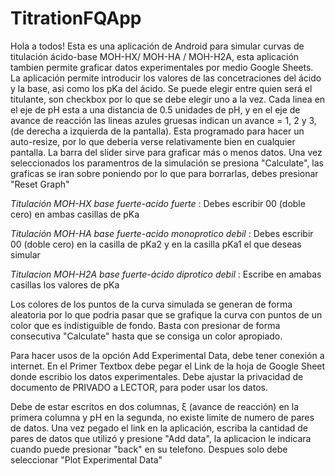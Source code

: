 # TitrationFQApp
Hola a todos!
Esta es una aplicación de Android para simular curvas de titulación ácido-base MOH-HX/ MOH-HA / MOH-H2A, esta aplicación tambien permite graficar datos experimentales por medio Google Sheets. 
La aplicación permite introducir los valores de las concetraciones del ácido y la base, asi como los pKa del ácido. Se puede elegir entre quien será el titulante, son checkbox por lo que se debe elegir uno a la vez. 
Cada linea en el eje de pH esta a una distancia de 0.5 unidades de pH, y en el eje de avance de reacción las lineas azules gruesas indican un avance = 1, 2 y 3, (de derecha a izquierda de la pantalla). 
Esta programado para hacer un auto-resize, por lo que deberia verse relativamente bien en cualquier pantalla. 
La barra del slider sirve para graficar más o menos datos. 
Una vez seleccionados los paramentros de la simulación se presiona "Calculate", las graficas se iran sobre poniendo por lo que para borrarlas, debes presionar "Reset Graph"

*Titulación MOH-HX base fuerte-acido fuerte* : Debes escribir 00 (doble cero) en ambas casillas de pKa

*Titulación MOH-HA base fuerte-acido monoprotico debil* : Debes escribir 00 (doble cero) en la casilla de pKa2 y en la casilla pKa1 el que deseas simular

*Titulacion MOH-H2A base fuerte-ácido diprotico debil* : Escribe en amabas casillas los valores de pKa

Los colores de los puntos de la curva simulada se generan de forma aleatoria por lo que podria pasar que se grafique la curva con puntos de un color que es indistiguible de fondo. Basta con presionar de forma consecutiva "Calculate" hasta que se consiga un color apropiado.



Para hacer usos de la opción Add Experimental Data, debe tener conexión a internet. En el Primer Textbox debe pegar el Link de la hoja de Google Sheet donde
escribio los datos experimentales. Debe ajustar la privacidad de documento de PRIVADO a LECTOR, para poder usar los datos. 

Debe de estar escritos en dos columnas, ξ (avance de reacción) en la primera columna y pH en la segunda, no existe limite de numero de pares de datos.
Una vez pegado el link en la aplicación, escriba la cantidad de pares de datos que utilizó y presione "Add data", la aplicacion le indicara cuando puede presionar
"back" en su telefono. Despues solo debe seleccionar "Plot Experimental Data"
